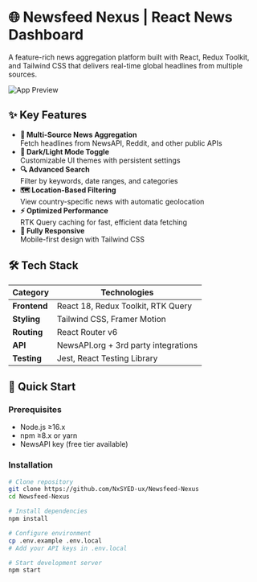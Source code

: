 # 🌐 Newsfeed Nexus | React News Dashboard

A feature-rich news aggregation platform built with React, Redux Toolkit, and Tailwind CSS that delivers real-time global headlines from multiple sources.

![App Preview](./public/screenshot.gif) <!-- Replace with actual screenshot -->

## ✨ Key Features

- **📰 Multi-Source News Aggregation**  
  Fetch headlines from NewsAPI, Reddit, and other public APIs
- **🌙 Dark/Light Mode Toggle**  
  Customizable UI themes with persistent settings
- **🔍 Advanced Search**  
  Filter by keywords, date ranges, and categories
- **🗺️ Location-Based Filtering**  
  View country-specific news with automatic geolocation
- **⚡ Optimized Performance**  
  RTK Query caching for fast, efficient data fetching
- **📱 Fully Responsive**  
  Mobile-first design with Tailwind CSS

## 🛠️ Tech Stack

| Category       | Technologies                                                                                     |
|----------------|--------------------------------------------------------------------------------------------------|
| **Frontend**   | React 18, Redux Toolkit, RTK Query                                                               |
| **Styling**    | Tailwind CSS, Framer Motion                                                                      |
| **Routing**    | React Router v6                                                                                  |
| **API**        | NewsAPI.org + 3rd party integrations                                                             |
| **Testing**    | Jest, React Testing Library                                                                      |

## 🚀 Quick Start

### Prerequisites
- Node.js ≥16.x
- npm ≥8.x or yarn
- NewsAPI key (free tier available)

### Installation
```bash
# Clone repository
git clone https://github.com/NxSYED-ux/Newsfeed-Nexus
cd Newsfeed-Nexus

# Install dependencies
npm install

# Configure environment
cp .env.example .env.local
# Add your API keys in .env.local

# Start development server
npm start

